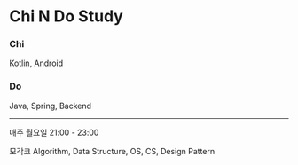 # Chi N Do Study

### Chi
Kotlin, Android

### Do
Java, Spring, Backend

------------------------

매주 월요일 21:00 - 23:00

모각코
Algorithm, Data Structure, OS, CS, Design Pattern
